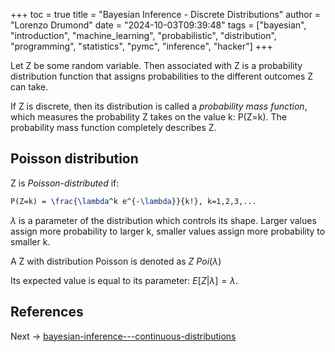 +++
toc = true
title = "Bayesian Inference - Discrete Distributions"
author = "Lorenzo Drumond"
date = "2024-10-03T09:39:48"
tags = ["bayesian",  "introduction",  "machine_learning",  "probabilistic",  "distribution",  "programming",  "statistics",  "pymc",  "inference",  "hacker"]
+++



Let Z be some random variable. Then associated with Z is a probability distribution function that assigns probabilities to the different outcomes Z can take.

If Z is discrete, then its distribution is called a _probability mass function_, which measures the probability Z takes on the value k: P(Z=k). The probability mass function completely describes Z.

## Poisson distribution

Z is _Poisson-distributed_ if:

```latex
P(Z=k) = \frac{\lambda^k e^{-\lambda}}{k!}, k=1,2,3,...
```

$\lambda$ is a parameter of the distribution which controls its shape. Larger values assign more probability to larger k, smaller values assign more probability to smaller k.

A Z with distribution Poisson is denoted as $Z ~ Poi(\lambda)$

Its expected value is equal to its parameter: $E[Z | \lambda] = \lambda$.

## References

Next -> [bayesian-inference---continuous-distributions](/wiki/bayesian-inference---continuous-distributions/)
